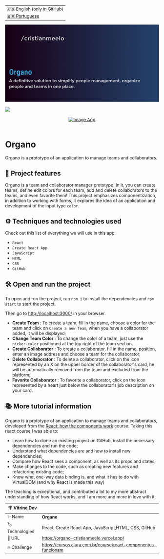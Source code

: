 <table align="right">
  <tr>
    <td>
      <a href="README-EN.md">🇺🇸 English (only in GitHub)</a>
    </td>
  </tr>
  <tr>
    <td>
      <a href="README.md">🇧🇷 Portuguese</a>
    </td>
  </tr>
</table>

![](https://github.com/cristianmeelo/organo/blob/main/thumbnail-en.png?raw=true)

![](https://github.com/cristianmeelo/organo/blob/main/thumbnail-mockup.png?raw=true#vitrinedev)

<div align="center">
<a href="https://organo-cristianmeelo.vercel.app/">
  <img src="https://img.shields.io/badge/-CHECK%20HERE-lightblue"
  alt="Image App" >
</a>
</div>

<br/>

# Organo

Organo is a prototype of an application to manage teams and collaborators.

## 🔨 Project features

Organo is a team and collaborator manager prototype. In it, you can create teams, define edit colors for each team, add and delete collaborators to the teams, and even favorite them! This project emphasizes componentization, in addition to working with forms, it explores the idea of ​​an application and development of the input type `color`.

## ⚙️ Techniques and technologies used

Check out this list of everything we will use in this app:

- `React`
- `Create React App`
- `JavaScript`
- `HTML`
- `CSS`
- `GitHub`

## 🛠️ Open and run the project

To open and run the project, run `npm i` to install the dependencies and `npm start` to start the project.

Then go to <a href="http://localhost:3000/">http://localhost:3000/</a> in your browser.

- **Create Team** : To create a team, fill in the name, choose a color for the team and click on `Create a new Team`, when you have a collaborator added, it will be displayed;
- **Change Team Color** : To change the color of a team, just use the `picker-color` positioned at the top right of the team section.
- **Create Collaborator** : To create a collaborator, fill in the name, position, enter an image address and choose a team for the collaborator;
- **Delete Collaborator** : To delete a collaborator, click on the icon represented by an X on the upper border of the collaborator's card, he will be automatically removed from the team and excluded from the platform;
- **Favorite Collaborator** : To favorite a collaborator, click on the icon represented by a heart just below the collaborator's job description on your card.

## 📚 More tutorial information

Organo is a prototype of an application to manage teams and collaborators, developed from the [React: how the components work](https://cursos.alura.com.br/course/react-componentes-funcionam) course. Taking this react course I was able to:

- Learn how to clone an existing project on GitHub, install the necessary dependencies and run the code;
- Understand what dependencies are and how to install new dependencies;
- Compare how React sees a component, as well as its props and states;
- Make changes to the code, such as creating new features and refactoring existing code;
- Know what one-way data binding is, and what it has to do with VirtualDOM (and why React is made this way)

The teaching is exceptional, and contributed a lot to my more abstract understanding of how React works, and I am more and more in love with it.

| :placard: Vitrine.Dev |                                                                |
| --------------------- | -------------------------------------------------------------- |
| :sparkles: Name       | **Organo**                                                     |
| :label: Technologies  | React, Create React App, JavaScript,HTML, CSS, GitHub          |
| :rocket: URL          | https://organo-cristianmeelo.vercel.app/                       |
| :fire: Challenge      | https://cursos.alura.com.br/course/react-componentes-funcionam |

